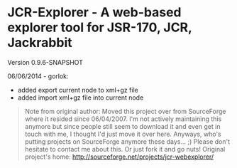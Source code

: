 JCR-Explorer - A web-based explorer tool for JSR-170, JCR, Jackrabbit
=====================================================================

Version 0.9.6-SNAPSHOT

06/06/2014 - gorlok:
* added export current node to xml+gz file
* added import xml+gz file into current node


> Note from original author:
> Moved this project over from SourceForge where it resided since 06/04/2007. I'm not actively maintaining this anymore but since people still seem to download it and even get in touch with me, I thought I'd just move it over here. Anyways, who's putting projects on SourceForge anymore these days... ;)
> Please don't hesitate to contact me about this. Or just fork it and go nuts!
> Original project's home: http://sourceforge.net/projects/jcr-webexplorer/
